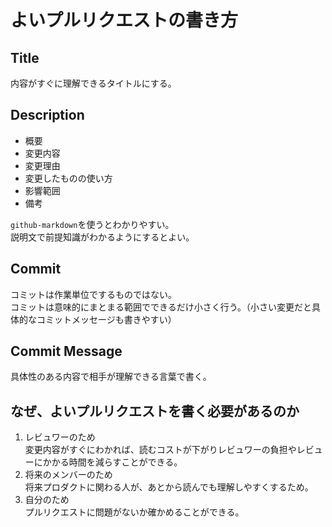 # よいプルリクエストの書き方

## Title
内容がすぐに理解できるタイトルにする。

## Description
- 概要
- 変更内容
- 変更理由
- 変更したものの使い方
- 影響範囲
- 備考

`github-markdown`を使うとわかりやすい。<br>
説明文で前提知識がわかるようにするとよい。

## Commit
コミットは作業単位でするものではない。<br>
コミットは意味的にまとまる範囲でできるだけ小さく行う。（小さい変更だと具体的なコミットメッセージも書きやすい）

## Commit Message
具体性のある内容で相手が理解できる言葉で書く。

## なぜ、よいプルリクエストを書く必要があるのか
1. レビュワーのため<br>
変更内容がすぐにわかれば、読むコストが下がりレビュワーの負担やレビューにかかる時間を減らすことができる。
2. 将来のメンバーのため<br>
将来プロダクトに関わる人が、あとから読んでも理解しやすくするため。
3. 自分のため<br>
プルリクエストに問題がないか確かめることができる。
